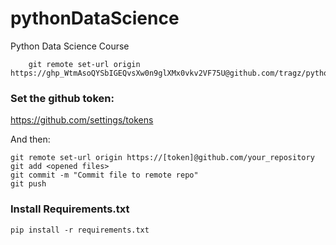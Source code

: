 # pythonDataScience
Python Data Science Course 


```text
    git remote set-url origin https://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@github.com/tragz/pythonDataScience

```



### Set the github token:

https://github.com/settings/tokens

And then:
```
git remote set-url origin https://[token]@github.com/your_repository
git add <opened files>
git commit -m "Commit file to remote repo"
git push
```

### Install Requirements.txt

```text
pip install -r requirements.txt
```